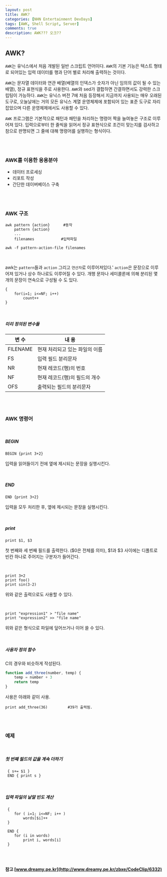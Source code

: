 ```yaml
---
layout: post
title: AWK?
categories: [NHN Entertainment DevDays]
tags: [AWK, Shell Script, Server]
comments: true
description: AWK??? 오크??
---
```


## AWK? ##

`AWK`는 유닉스에서 처음 개발된 일반 스크립트 언어이다. `AWK`의 기본 기능은 텍스트 형태로 되어있는 입력 데이터를 행과 단어 별로 처리해 출력하는 것이다.

`AWK`는 문자열 데이터와 연관 배열(배열의 인덱스가 숫자가 아닌 임의의 값이 될 수 있는 배열), 정규 표현식을 주로 사용한다. `AWK`와 sed가 결합하면 간결하면서도 강력한 스크립팅이 가능하다. `AWK`는 유닉스 버전 7에 처음 등장해서 지금까지 사용되는 매우 오래된 도구로, 오늘날에는 거의 모든 유닉스 계열 운영체제에 포함되어 있는 표준 도구로 자리잡았으며 다른 운영체제에서도 사용할 수 있다.

`AWK` 프로그램은 기본적으로 패턴과 패턴을 처리하는 명령어 짝을 늘여놓은 구조로 이루어져 있다. 입력으로부터 한 줄씩을 읽어서 정규 표현식으로 조건이 맞는지를 검사하고 참으로 판명되면 그 줄에 대해 명령어를 실행하는 형식이다.

<br><br>

### AWK를 이용한 응용분야 ###

- 데이터 프로세싱
- 리포트 작성
- 간단한 데이버베이스 구축

<br><br>

### AWK 구조 ###

```
awk pattern {action} 	  #동작
    pattern {action}
    ...
    filenames 			 #입력파일
```

```
awk -f pattern-action-file filenames
```

<br>

awk는 `pattern`들과 `action` 그리고 `연산자`로 이루어져있다.' `action`은 문장으로 이루어져 있거나 상수 하나로도 이루어질 수 있다. 개행 문자나 세미콜론에 의해 분리된 몇 개의 문장이 연속으로 구성될 수 도 있다.

```
{
	for(i=1; i<=NF; i++)
		count++
}
```

<br>

##### 미리 정의된 변수들 #####


| 변 수 | 내 용 |
| --- | --- |
| FILENAME | 현재 처리되고 있는 파일의 이름  |
| FS | 입력 필드 분리문자 |
| NR | 현재 레코드(행)의 번호 |
| NF | 현재 레코드(행)의 필드의 개수 |
| OFS | 출력되는 필드의 분리문자 |



<br><br>

### AWK 명령어 ###

<br>

##### BEGIN #####

```
BEGIN {print 3+2}
```
입력을 읽어들이기 전에 옆에 제시되는 문장을 실행시킨다.

<br>

##### END #####

```
END {print 3+2}
```
입력을 모두 처리한 후, 옆에 제시되는 문장을 실행시킨다.

<br>

##### print #####

```
print $1, $3
```
첫 번째와 세 번째 필드를 출력한다. ($0은 전체를 의미), $1과 $3 사이에는 디폴트로 빈칸 하나로 주어지는 구분자가 들어간다.

<br>

```
print 3+2
print foo()
print sin(3-2)
```
위와 같은 출력으로도 사용할 수 있다.

<br>

```
print "expression1" > "file name"
print "expression2" >> "file name"
```
위와 같은 형식으로 파일에 덮어쓰거나 이어 쓸 수 있다.

<br>

##### 사용자 정의 함수 #####

C의 경우와 비슷하게 작성된다.

```javascript
function add_three(number, temp) {
    temp = number + 3
    return temp
}
```

사용은 아래와 같이 사용.

```
print add_three(36)			#39가 출력됨.
```

<br><br>

### 예제 ###

<br>

##### 첫 번째 필드의 값을 계속 더하기 #####

```
 { s+= $1 }
 END { print s }
```

<br>

##### 입력 파일의 낱말 빈도 계산 #####

```
 {
    for ( i=1; i<=NF; i++ )
    	words[$i]++
 }

 END {
    for (i in words)
    	print i, words[i]
 }
```

<br><br>

**참고 [www.dreamy.pe.kr](http://www.dreamy.pe.kr/zbxe/CodeClip/6332)**
